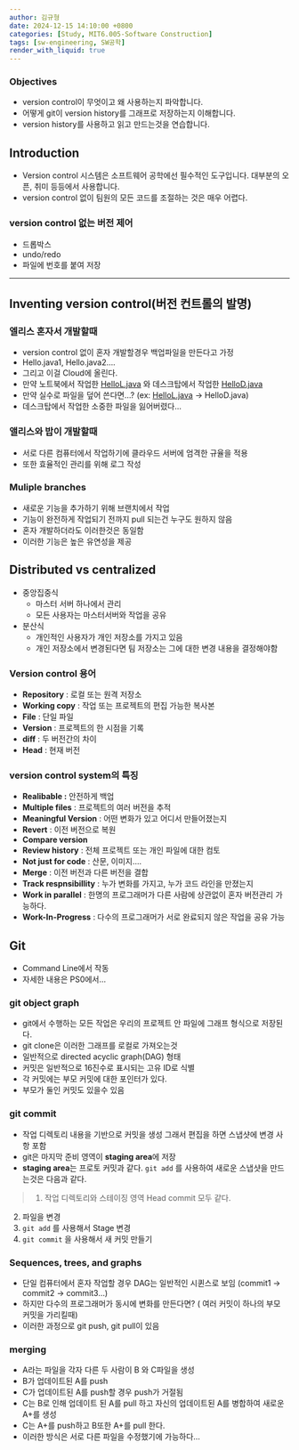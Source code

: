 ```yaml
---
author: 김규형
date: 2024-12-15 14:10:00 +0800
categories: [Study, MIT6.005-Software Construction]
tags: [sw-engineering, SW공학]
render_with_liquid: true
---
```


### Objectives

- version control이 무엇이고 왜 사용하는지 파악합니다.
- 어떻게 git이 version history를 그래프로 저장하는지 이해합니다.
- version history를 사용하고 읽고 만드는것을 연습합니다.

## Introduction

- Version control 시스템은 소프트웨어 공학에선 필수적인 도구입니다. 대부분의 오픈, 취미 등등에서 사용합니다.
- version control 없이 팀원의 모든 코드를 조절하는 것은 매우 어렵다.

### version control 없는 버전 제어

- 드롭박스
- undo/redo
- 파일에 번호를 붙여 저장

---

## Inventing version control(버전 컨트롤의 발명)

### 엘리스 혼자서 개발할때

- version control 없이 혼자 개발할경우 백업파일을 만든다고 가정
- Hello.java1, Hello.java2….
- 그리고 이걸 Cloud에 올린다.
- 만약 노트북에서 작업한 [HelloL.java](http://HelloL.java) 와 데스크탑에서 작업한 [HelloD.java](http://HelloD.java)
- 만약 실수로 파일을 덮어 쓴다면…? (ex: [HelloL.java](http://HelloL.java) → HelloD.java)
- 데스크탑에서 작업한 소중한 파일을 잃어버렸다…

### 앨리스와 밥이 개발할때

- 서로 다른 컴퓨터에서 작업하기에 클라우드 서버에 엄격한 규율을 적용
- 또한 효율적인 관리를 위해 로그 작성

### Muliple branches

- 새로운 기능을 추가하기 위해 브랜치에서 작업
- 기능이 완전하게 작업되기 전까지 pull 되는건 누구도 원하지 않음
- 혼자 개발하더라도 이러한것은 동일함
- 이러한 기능은 높은 유연성을 제공

## Distributed vs centralized

- 중앙집중식
    - 마스터 서버 하나에서 관리
    - 모든 사용자는 마스터서버와 작업을 공유
- 분산식
    - 개인적인 사용자가 개인 저장소를 가지고 있음
    - 개인 저장소에서 변경된다면 팀 저장소는 그에 대한 변경 내용을 결정해야함
    

### Version control 용어

- **Repository** : 로컬 또는 원격 저장소
- **Working copy** : 작업 또는 프로젝트의 편집 가능한 복사본
- **File** : 단일 파일
- **Version** : 프로젝트의 한 시점을 기록
- **diff** : 두 버전간의 차이
- **Head** : 현재 버전

### version control system의 특징

- **Realibable :** 안전하게 백업
- **Multiple files** : 프로젝트의 여러 버전을 추적
- **Meaningful Version** : 어떤 변화가 있고 어디서 만들어졌는지
- **Revert** : 이전 버전으로 복원
- **Compare version**
- **Review history** : 전체 프로젝트 또는 개인 파일에 대한 컴토
- **Not just for code** : 산문, 이미지….
- **Merge** : 이전 버전과 다른 버전을 결합
- **Track respnsibillity** : 누가 변화를 가지고, 누가 코드 라인을 만졌는지
- **Work in parallel** : 한명의 프로그래머가 다른 사람에 상관없이 혼자 버전관리 가능하다.
- **Work-In-Progress** : 다수의 프로그래머가 서로 완료되지 않은 작업을 공유 가능

## Git

- Command Line에서 작동
- 자세한 내용은 PS0에서…

### git object graph

- git에서 수행하는 모든 작업은 우리의 프로젝트 안 파일에 그래프 형식으로 저장된다.
- git clone은 이러한 그래프를 로컬로 가져오는것
- 일반적으로 directed acyclic graph(DAG) 형태
- 커밋은 일반적으로 16진수로 표시되는 고유 ID로 식별
- 각 커밋에는 부모 커밋에 대한 포인터가 있다.
- 부모가 둘인 커밋도 있을수 있음

### git commit

- 작업 디렉토리 내용을 기반으로 커밋을 생성 그래서 편집을 하면 스냅샷에 변경 사항 포함
- git은 마지막 준비 영역이 **staging area**에 저장
- **staging area**는 프로토 커밋과 같다. `git add` 를 사용하여 새로운 스냅샷을 만드는것은 다음과 같다.

> 1.  작업 디렉토리와 스테이징 영역 Head commit 모두 같다.
2. 파일을 변경
3. `git add` 를 사용해서 Stage 변경 
4. `git commit` 을 사용해서 새 커밋 만들기
> 

### Sequences, trees, and graphs

- 단일 컴퓨터에서 혼자 작업할 경우 DAG는 일반적인 시퀸스로 보임 (commit1 → commit2 → commit3…)
- 하지만 다수의 프로그래머가 동시에 변화를 만든다면? ( 여러 커밋이 하나의 부모 커밋을 가리킬때)
- 이러한 과정으로 git push, git pull이 있음

### merging

- A라는 파일을 각자 다른 두 사람이 B 와 C파일을 생성
- B가 업데이트된 A를 push
- C가 업데이트된 A를 push할 경우 push가 거절됨
- C는 B로 인해 업데이트 된 A를 pull 하고 자신의 업데이트된 A를 병합하여 새로운 A+를 생성
- C는 A+를 push하고 B또한 A+를 pull 한다.
- 이러한 방식은 서로 다른 파일을 수정했기에 가능하다…

